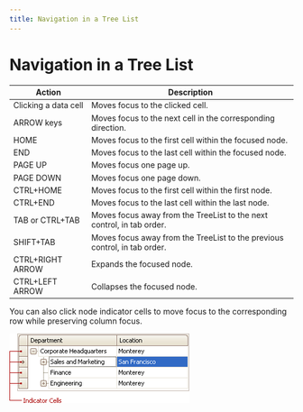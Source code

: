 ```yaml
---
title: Navigation in a Tree List
---
```

# Navigation in a Tree List
| Action | Description |
|---|---|
| Clicking a data cell | Moves focus to the clicked cell. |
| ARROW keys | Moves focus to the next cell in the corresponding direction. |
| HOME | Moves focus to the first cell within the focused node. |
| END | Moves focus to the last cell within the focused node. |
| PAGE UP | Moves focus one page up. |
| PAGE DOWN | Moves focus one page down. |
| CTRL+HOME | Moves focus to the first cell within the first node. |
| CTRL+END | Moves focus to the last cell within the last node. |
| TAB or CTRL+TAB | Moves focus away from the TreeList to the next control, in tab order. |
| SHIFT+TAB | Moves focus away from the TreeList to the previous control, in tab order. |
| CTRL+RIGHT ARROW | Expands the focused node. |
| CTRL+LEFT ARROW | Collapses the focused node. |

You can also click node indicator cells to move focus to the corresponding row while preserving column focus.

![EU_XtraTreeList_IndicatorCells](../../../images/Img7681.png)
